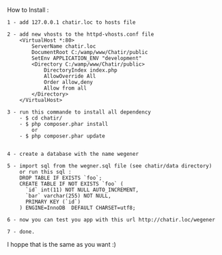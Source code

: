 How to Install :

    1 - add 127.0.0.1 chatir.loc to hosts file

    2 - add new vhosts to the httpd-vhosts.conf file
        <VirtualHost *:80>
            ServerName chatir.loc
            DocumentRoot C:/wamp/www/Chatir/public
            SetEnv APPLICATION_ENV "development"
            <Directory C:/wamp/www/Chatir/public>
                DirectoryIndex index.php
                AllowOverride All
                Order allow,deny
                Allow from all
            </Directory>
        </VirtualHost>

    3 - run this commande to install all dependency
        - $ cd chatir/
        - $ php composer.phar install
            or
        - $ php composer.phar update


    4 - create a database with the name wegener

    5 - import sql from the wegner.sql file (see chatir/data directory)
        or run this sql :
        DROP TABLE IF EXISTS `foo`;
        CREATE TABLE IF NOT EXISTS `foo` (
          `id` int(11) NOT NULL AUTO_INCREMENT,
          `bar` varchar(255) NOT NULL,
          PRIMARY KEY (`id`)
        ) ENGINE=InnoDB  DEFAULT CHARSET=utf8;
        
    6 - now you can test you app with this url http://chatir.loc/wegener

    7 - done.

I hoppe that is the same as you want :)
